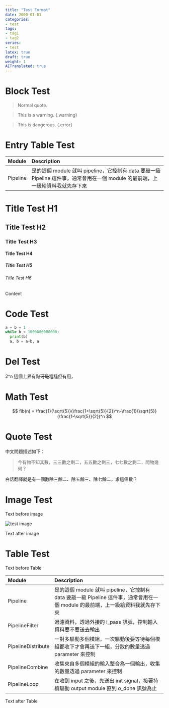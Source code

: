 ```yaml
---
title: "Test Format"
date: 2000-01-01
categories:
- test
tags:
- tag1
- tag2
series:
- test
latex: true
draft: true
weight: 1
AITranslated: true
---
```


# Block Test

> Normal quote.

> This is a warning.
{.warning}

> This is dangerous.
{.error}

# Entry Table Test

|Module|Description|
|:-|:-|
| Pipeline | 是的這個 module 就叫 pipeline，它控制有 data 要敲一級 Pipeline 這件事，通常會用在一個 module 的最前端，上一級給資料我就先存下來 |
<!--more-->

# Title Test H1
## Title Test H2
### Title Test H3
#### Title Test H4
##### Title Test H5
###### Title Test H6

Content

# Code Test

```python
a = b = 1
while b < 1000000000000:
  print(b)
  a, b = a+b, a
```

# Del Test

2^n 這個上界有點~~可恥~~粗糙但有用，

# Math Test

$$ fib(n) = \frac{1}{\sqrt{5}}(\frac{1+\sqrt{5}}{2})^n-\frac{1}{\sqrt{5}}(\frac{1-\sqrt{5}}{2})^n $$  

# Quote Test

中文問題描述如下：

> 今有物不知其數，三三數之剩二，五五數之剩三，七七數之剩二，問物幾何？

白話翻譯就是有一個數除三餘二、除五餘三、除七餘二，求這個數？  

# Image Test

Text before image

![test image](/android-chrome-512x512.png)

Text after image

# Table Test

Text before Table

|Module|Description|
|:-|:-|
| Pipeline | 是的這個 module 就叫 pipeline，它控制有 data 要敲一級 Pipeline 這件事，通常會用在一個 module 的最前端，上一級給資料我就先存下來 |
| PipelineFilter | 過濾資料，透過外接的 i_pass 訊號，控制輸入資料要不要送去輸出 |
| PipelineDistribute | 一對多驅動多個模組，一次驅動後要等待每個模組都收下才會再送下一組，分散的數量透過 parameter 來控制 |
| PipelineCombine | 收集來自多個模組的輸入整合為一個輸出，收集的數量透過 parameter 來控制 |
| PipelineLoop | 在收到 input 之後，先送出 init signal，接著持續驅動 output module 直到 o_done 訊號為止 |

Text after Table